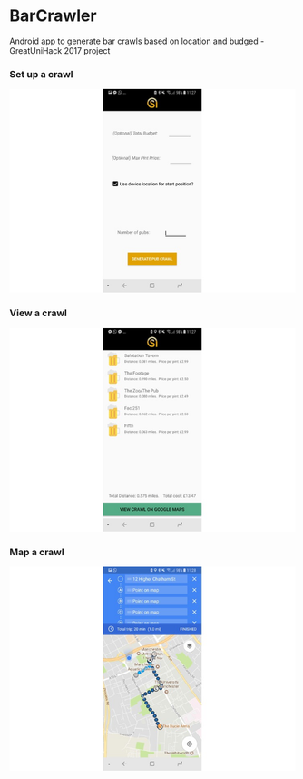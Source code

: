 # BarCrawler
Android app to generate bar crawls based on location and budged - GreatUniHack 2017 project

### Set up a crawl
![Set up a crawl](https://github.com/sam-littlefair/BarCrawler/blob/master/images/setup.jpg?raw=true)

### View a crawl
![Set up a crawl](https://github.com/sam-littlefair/BarCrawler/blob/master/images/view.jpg?raw=true)

### Map a crawl
![Set up a crawl](https://github.com/sam-littlefair/BarCrawler/blob/master/images/map.jpg?raw=true)
